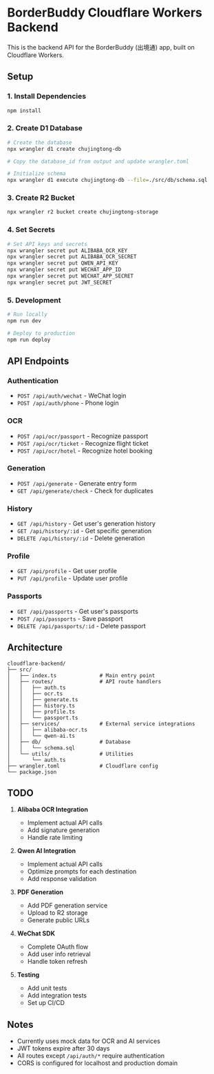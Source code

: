 # BorderBuddy Cloudflare Workers Backend

This is the backend API for the BorderBuddy (出境通) app, built on Cloudflare Workers.

## Setup

### 1. Install Dependencies

```bash
npm install
```

### 2. Create D1 Database

```bash
# Create the database
npx wrangler d1 create chujingtong-db

# Copy the database_id from output and update wrangler.toml

# Initialize schema
npx wrangler d1 execute chujingtong-db --file=./src/db/schema.sql
```

### 3. Create R2 Bucket

```bash
npx wrangler r2 bucket create chujingtong-storage
```

### 4. Set Secrets

```bash
# Set API keys and secrets
npx wrangler secret put ALIBABA_OCR_KEY
npx wrangler secret put ALIBABA_OCR_SECRET
npx wrangler secret put QWEN_API_KEY
npx wrangler secret put WECHAT_APP_ID
npx wrangler secret put WECHAT_APP_SECRET
npx wrangler secret put JWT_SECRET
```

### 5. Development

```bash
# Run locally
npm run dev

# Deploy to production
npm run deploy
```

## API Endpoints

### Authentication
- `POST /api/auth/wechat` - WeChat login
- `POST /api/auth/phone` - Phone login

### OCR
- `POST /api/ocr/passport` - Recognize passport
- `POST /api/ocr/ticket` - Recognize flight ticket
- `POST /api/ocr/hotel` - Recognize hotel booking

### Generation
- `POST /api/generate` - Generate entry form
- `GET /api/generate/check` - Check for duplicates

### History
- `GET /api/history` - Get user's generation history
- `GET /api/history/:id` - Get specific generation
- `DELETE /api/history/:id` - Delete generation

### Profile
- `GET /api/profile` - Get user profile
- `PUT /api/profile` - Update user profile

### Passports
- `GET /api/passports` - Get user's passports
- `POST /api/passports` - Save passport
- `DELETE /api/passports/:id` - Delete passport

## Architecture

```
cloudflare-backend/
├── src/
│   ├── index.ts              # Main entry point
│   ├── routes/               # API route handlers
│   │   ├── auth.ts
│   │   ├── ocr.ts
│   │   ├── generate.ts
│   │   ├── history.ts
│   │   ├── profile.ts
│   │   └── passport.ts
│   ├── services/             # External service integrations
│   │   ├── alibaba-ocr.ts
│   │   └── qwen-ai.ts
│   ├── db/                   # Database
│   │   └── schema.sql
│   └── utils/                # Utilities
│       └── auth.ts
├── wrangler.toml             # Cloudflare config
└── package.json
```

## TODO

1. **Alibaba OCR Integration**
   - Implement actual API calls
   - Add signature generation
   - Handle rate limiting

2. **Qwen AI Integration**
   - Implement actual API calls
   - Optimize prompts for each destination
   - Add response validation

3. **PDF Generation**
   - Add PDF generation service
   - Upload to R2 storage
   - Generate public URLs

4. **WeChat SDK**
   - Complete OAuth flow
   - Add user info retrieval
   - Handle token refresh

5. **Testing**
   - Add unit tests
   - Add integration tests
   - Set up CI/CD

## Notes

- Currently uses mock data for OCR and AI services
- JWT tokens expire after 30 days
- All routes except `/api/auth/*` require authentication
- CORS is configured for localhost and production domain
